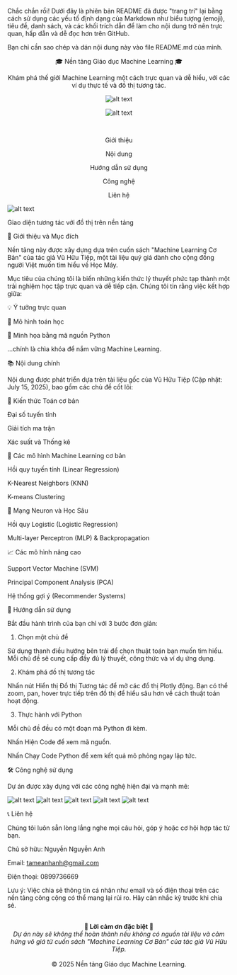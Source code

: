 Chắc chắn rồi! Dưới đây là phiên bản README đã được "trang trí" lại bằng cách sử dụng các yếu tố định dạng của Markdown như biểu tượng (emoji), tiêu đề, danh sách, và các khối trích dẫn để làm cho nội dung trở nên trực quan, hấp dẫn và dễ đọc hơn trên GitHub.

Bạn chỉ cần sao chép và dán nội dung này vào file README.md của mình.

<div align="center">

🎓 Nền tảng Giáo dục Machine Learning 🎓

Khám phá thế giới Machine Learning một cách trực quan và dễ hiểu, với các ví dụ thực tế và đồ thị tương tác.

![alt text](https://img.shields.io/badge/version-v0.1-blue)


![alt text](https://img.shields.io/badge/license-MIT-green)

<br>


Giới thiệu

Nội dung

Hướng dẫn sử dụng

Công nghệ

Liên hệ

</div>

<!-- Thêm ảnh GIF hoặc ảnh chụp màn hình demo của ứng dụng tại đây -->


![alt text](https://user-images.githubusercontent.com/23422683/201420796-2245a425-452c-474c-8b83-52b07d575489.png)

Giao diện tương tác với đồ thị trên nền tảng

🎯 Giới thiệu và Mục đích

Nền tảng này được xây dựng dựa trên cuốn sách "Machine Learning Cơ Bản" của tác giả Vũ Hữu Tiệp, một tài liệu quý giá dành cho cộng đồng người Việt muốn tìm hiểu về Học Máy.

Mục tiêu của chúng tôi là biến những kiến thức lý thuyết phức tạp thành một trải nghiệm học tập trực quan và dễ tiếp cận. Chúng tôi tin rằng việc kết hợp giữa:

💡 Ý tưởng trực quan

🧮 Mô hình toán học

🐍 Minh họa bằng mã nguồn Python

...chính là chìa khóa để nắm vững Machine Learning.

📚 Nội dung chính

Nội dung được phát triển dựa trên tài liệu gốc của Vũ Hữu Tiệp (Cập nhật: July 15, 2025), bao gồm các chủ đề cốt lõi:

📐 Kiến thức Toán cơ bản

Đại số tuyến tính

Giải tích ma trận

Xác suất và Thống kê

🤖 Các mô hình Machine Learning cơ bản

Hồi quy tuyến tính (Linear Regression)

K-Nearest Neighbors (KNN)

K-means Clustering

🧠 Mạng Neuron và Học Sâu

Hồi quy Logistic (Logistic Regression)

Multi-layer Perceptron (MLP) & Backpropagation

📈 Các mô hình nâng cao

Support Vector Machine (SVM)

Principal Component Analysis (PCA)

Hệ thống gợi ý (Recommender Systems)

🚀 Hướng dẫn sử dụng

Bắt đầu hành trình của bạn chỉ với 3 bước đơn giản:

1. Chọn một chủ đề

Sử dụng thanh điều hướng bên trái để chọn thuật toán bạn muốn tìm hiểu. Mỗi chủ đề sẽ cung cấp đầy đủ lý thuyết, công thức và ví dụ ứng dụng.

2. Khám phá đồ thị tương tác

Nhấn nút Hiển thị Đồ thị Tương tác để mở các đồ thị Plotly động. Bạn có thể zoom, pan, hover trực tiếp trên đồ thị để hiểu sâu hơn về cách thuật toán hoạt động.

3. Thực hành với Python

Mỗi chủ đề đều có một đoạn mã Python đi kèm.

Nhấn Hiện Code để xem mã nguồn.

Nhấn Chạy Code Python để xem kết quả mô phỏng ngay lập tức.

🛠️ Công nghệ sử dụng

Dự án được xây dựng với các công nghệ hiện đại và mạnh mẽ:

![alt text](https://img.shields.io/badge/Python-3776AB?style=for-the-badge&logo=python&logoColor=white)
![alt text](https://img.shields.io/badge/Streamlit-FF4B4B?style=for-the-badge&logo=Streamlit&logoColor=white)
![alt text](https://img.shields.io/badge/Plotly-3F4F75?style=for-the-badge&logo=plotly&logoColor=white)
![alt text](https://img.shields.io/badge/Pandas-150458?style=for-the-badge&logo=pandas&logoColor=white)
![alt text](https://img.shields.io/badge/scikit--learn-F7931E?style=for-the-badge&logo=scikit-learn&logoColor=white)

📞 Liên hệ

Chúng tôi luôn sẵn lòng lắng nghe mọi câu hỏi, góp ý hoặc cơ hội hợp tác từ bạn.

Chủ sở hữu: Nguyễn Nguyễn Anh

Email: tameanhanh@gmail.com

Điện thoại: 0899736669

Lưu ý: Việc chia sẻ thông tin cá nhân như email và số điện thoại trên các nền tảng công cộng có thể mang lại rủi ro. Hãy cân nhắc kỹ trước khi chia sẻ.

<p align="center">
<br>
<strong>🙏 Lời cảm ơn đặc biệt 🙏</strong>
<br>
<em>Dự án này sẽ không thể hoàn thành nếu không có nguồn tài liệu và cảm hứng vô giá từ cuốn sách "Machine Learning Cơ Bản" của tác giả Vũ Hữu Tiệp.</em>
<br><br>
© 2025 Nền tảng Giáo dục Machine Learning.
</p>
